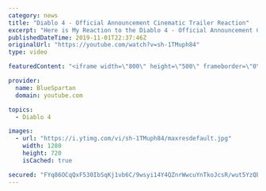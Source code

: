```yaml
---
category: news
title: "Diablo 4 - Official Announcement Cinematic Trailer Reaction"
excerpt: "Here is My Reaction to the Diablo 4 - Official Announcement Cinematic Trailer Let me know what you thought of thought of the cinematic in the comments down ..."
publishedDateTime: 2019-11-01T22:37:46Z
originalUrl: "https://youtube.com/watch?v=sh-1TMuph84"
type: video

featuredContent: "<iframe width=\"800\" height=\"500\" frameborder=\"0\" src=\"https://www.youtube.com/embed/sh-1TMuph84\" allow=\"accelerometer; autoplay; encrypted-media; gyroscope; picture-in-picture\" allowfullscreen></iframe>"

provider:
  name: BlueSpartan
  domain: youtube.com

topics:
  - Diablo 4

images:
  - url: "https://i.ytimg.com/vi/sh-1TMuph84/maxresdefault.jpg"
    width: 1280
    height: 720
    isCached: true

secured: "FYq86OCqQxF530IbSqKj1vb6C/9wsyi14Y4QZnrWwcuYnTkoJcsR/wut5YzQEXeSvY/S15lT1bSFsJwTFIYForNiOg6ZvOegATRNF5mV5Dj36tWgxyVng2fMIEhwT71Aq2Khb7KYX6DY9/HLKjXF0dlaLoxKOt30oJK1jvgMFzUWs2PICVOJjPDBra6E6LoS/O11LneS1no7um3XXP3IgWfTYui0fwG7l7kK3GHmuwQkrE2LF95F+p8/hLQhE6zfxRZPqibdFI99JczO3aYF2qEkjWHSXAce6RbSmxG8YCK7PZ9UWqUBBWPzcuH/PUSBfdo8jN5/IxCwX+x74J8PYIydSkynKHNh6Hex+pbDQie0KArqPMzM4rlQp5loMYXtG8YCebj/aWOZ3VSV3nDDI94pvTw9AAirCFRDKZFOGlVzdfWOVnjdYUmkAJ1HwWFR;zLkdBjHVUn87OSF0gePmjQ=="
---
```


